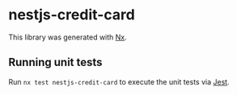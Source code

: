# nestjs-credit-card

This library was generated with [Nx](https://nx.dev).

## Running unit tests

Run `nx test nestjs-credit-card` to execute the unit tests via [Jest](https://jestjs.io).

